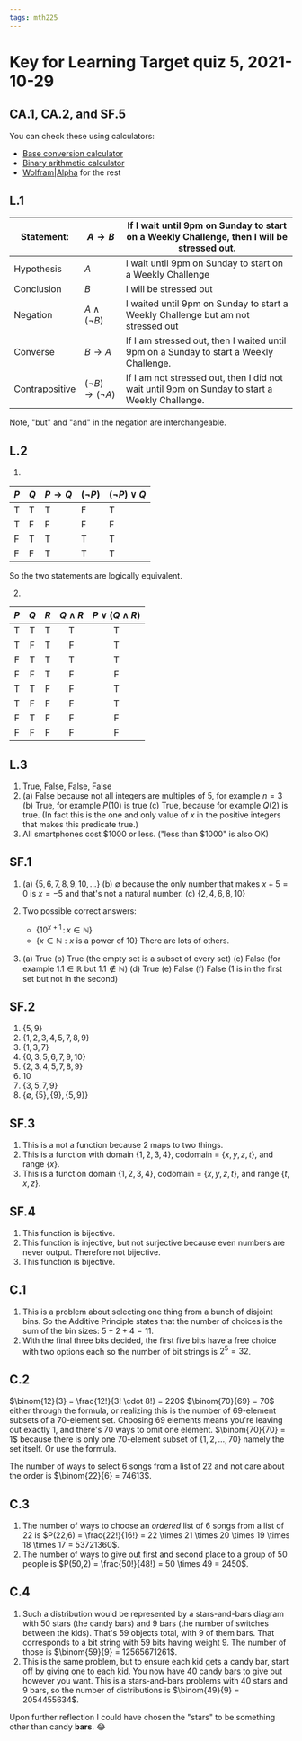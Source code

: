 ```yaml
---
tags: mth225
---
```


# Key for Learning Target quiz 5, 2021-10-29

## CA.1, CA.2, and SF.5

You can check these using calculators: 

- [Base conversion calculator](https://www.rapidtables.com/convert/number/base-converter.html) 
- [Binary arithmetic calculator](https://www.calculator.net/binary-calculator.html) 
- [Wolfram|Alpha](https://wolframalpha.com) for the rest

## L.1

| Statement: | $A \rightarrow B$ | If I wait until 9pm on Sunday to start on a Weekly Challenge, then I will be stressed out. | 
| --- | --- | --- | 
| Hypothesis | $A$ | I wait until 9pm on Sunday to start on a Weekly Challenge | 
| Conclusion | $B$ | I will be stressed out | 
| Negation   | $A \wedge (\neg B)$ | I waited until 9pm on Sunday to start a Weekly Challenge but am not stressed out  | 
| Converse   | $B \rightarrow A$  | If I am stressed out, then I waited until 9pm on a Sunday to start a Weekly Challenge. | 
| Contrapositive | $(\neg B) \rightarrow (\neg A)$ | If I am not stressed out, then I did not wait until 9pm on Sunday to start a Weekly Challenge.  | 

Note, "but" and "and" in the negation are interchangeable. 

## L.2

1.
| $P$ | $Q$ | $P \rightarrow Q$ | $(\neg P)$ | $(\neg P) \vee Q$ |
   | --- | --- | ---------- | -----------------| ---- |
   |  T  |  T  | T | F | T |
   |  T  |  F  | F | F | F | 
   |  F  |  T  | T | T | T |
   |  F  |  F  | T | T | T |
   


   
So the two statements are logically equivalent. 

2. 
| $P$ | $Q$ | $R$ | $Q \wedge R$ | $P \vee (Q \wedge R)$ |
|:---:|:---:|:---:|:----------:|:---------------------:|
|  T  |  T  |  T  |     T      |           T           |
|  T  |  F  |  T  |     F      |           T           |
|  F  |  T  |  T  |     T      |           T           |
|  F  |  F  |  T  |     F      |           F           |
|  T  |  T  |  F  |     F      |           T           |
|  T  |  F  |  F  |     F      |           T           |
|  F  |  T  |  F  |     F      |           F           |
|  F  |  F  |  F  |     F      |           F           |


## L.3

1. True, False, False, False 
2. (a) False because not all integers are multiples of 5, for example $n = 3$
   (b) True, for example $P(10)$ is true
   (c) True, because for example $Q(2)$ is true. (In fact this is the one and only value of $x$ in the positive integers that makes this predicate true.)
3. All smartphones cost $1000 or less. ("less than $1000" is also OK) 

## SF.1

1. (a) $\{5, 6, 7, 8, 9, 10,  \dots\}$
   (b) $\emptyset$ because the only number that makes $x+5 = 0$ is $x = -5$ and that's not a natural number. 
   (c) $\{2,4,6,8,10\}$
   
2. Two possible correct answers: 
   - $\{10^{x+1} \, : \, x \in \mathbb{N}\}$ 
   - $\{x \in \mathbb{N} : x \ \text{is a power of 10} \}$
There are lots of others. 

3. (a) True
   (b) True (the empty set is a subset of every set)
   (c) False (for example $1.1 \in \mathbb{R}$ but $1.1 \not \in \mathbb{N}$) 
   (d) True 
   (e) False 
   (f) False ($1$ is in the first set but not in the second) 

## SF.2

1. $\{5,9\}$
2. $\{1,2,3,4,5,7,8,9\}$
3. $\{1,3,7\}$
4. $\{0,3,5,6,7,9,10\}$
5. $\{2,3,4,5,7,8,9\}$
6. $10$ 
7. $\{3,5,7,9\}$
8. $\{\emptyset, \{5\}, \{9\}, \{5,9\}\}$


## SF.3

1. This is a not a function because $2$ maps to two things. 
2. This is a function with domain $\{1,2,3,4\}$, codomain = $\{x,y,z,t\}$, and range $\{x\}$. 
3. This is a function domain $\{1,2,3,4\}$, codomain = $\{x,y,z,t\}$, and range $\{t,x,z\}$.


## SF.4

1. This function is bijective. 
2. This function is injective, but not surjective because even numbers are never output. Therefore not bijective.   
3. This function is bijective. 

## C.1 

1. This is a problem about selecting one thing from a bunch of disjoint bins. So the Additive Principle states that the number of choices is the sum of the bin sizes: $5 + 2 + 4 = 11$. 
2. With the final three bits decided, the first five bits have a free choice with two options each so the number of bit strings is $2^5 = 32$. 

## C.2 

$\binom{12}{3} = \frac{12!}{3! \cdot 8!} = 220$
$\binom{70}{69} = 70$ either through the formula, or realizing this is the number of 69-element subsets of a 70-element set. Choosing 69 elements means you're leaving out exactly 1, and there's 70 ways to omit one element. 
$\binom{70}{70} = 1$ because there is only one 70-element subset of $\{1, 2, \dots, 70\}$ namely the set itself. Or use the formula. 

The number of ways to select $6$ songs from a list of 22 and not care about the order is $\binom{22}{6} = 74613$. 


## C.3

1. The number of ways to choose an *ordered* list of 6 songs from a list of 22 is $P(22,6) = \frac{22!}{16!} = 22 \times 21 \times 20 \times 19 \times 18 \times 17  = 53721360$. 
2. The number of ways to give out first and second place to a group of 50 people is $P(50,2) = \frac{50!}{48!} = 50 \times 49 = 2450$. 


## C.4 

1. Such a distribution would be represented by a stars-and-bars diagram with 50 stars (the candy bars) and 9 bars (the number of switches between the kids). That's 59 objects total, with 9 of them bars. That corresponds to a bit string with 59 bits having weight 9. The number of those is $\binom{59}{9} = 12565671261$.  
2. This is the same problem, but to ensure each kid gets a candy bar, start off by giving one to each kid. You now have 40 candy bars to give out however you want. This is a stars-and-bars problems with 40 stars and 9 bars, so the number of distributions is $\binom{49}{9} = 2054455634$. 

Upon further reflection I could have chosen the "stars" to be something other than candy **bars**. :joy: 